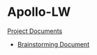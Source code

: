 # Apollo-LW

[Project Documents](https://drive.google.com/drive/folders/1d2SeXGSnlIUSob1W7xCF4Dgx2L1HkAWt)

  - [Brainstorming Document](https://docs.google.com/document/d/15IYWLBf7zt960z1GjstZIQ3pk8FBf8k1nG9GBaeNtEA)

